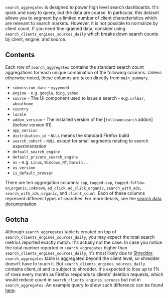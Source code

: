 `search_aggregates` is designed to power high level search dashboards.
It's quick and easy to query, but the data are coarse.
In particular, this dataset allows you to segment
by a limited number of client characteristics which are relevant to search markets.
However, it is not possible to normalize by client count.
If you need fine-grained data, consider using `search_clients_engines_sources_daily`
which breaks down search counts by client, engine, and source.

## Contents

Each row of `search_aggregates` contains
the standard search count aggregations
for each unique combination of the following columns.
Unless otherwise noted, these columns are taken directly from `main_summary`.

- `submission_date` - `yyyymmdd`
- `engine` - e.g. `google`, `bing`, `yahoo`
- `source` - The UI component used to issue a search - e.g. `urlbar`, `abouthome`
- `country`
- `locale`
- `addon_version` - The installed version of the [`followonsearch` addon] (before version 61)
- `app_version`
- `distribution_id` - `NULL` means the standard Firefox build
- `search_cohort` - `NULL` except for small segments relating to search experimentation
- `default_search_engine`
- `default_private_search_engine`
- `os` - e.g. `Linux`, `Windows_NT`, `Darwin` ...
- `os_version`
- `is_default_browser`

There are ten aggregation columns:
`sap`, `tagged-sap`, `tagged-follow-on`,`organic`, `unknown`, `ad_click`, `ad_click_organic`, `search_with_ads`, `search_with_ads_organic`, and `client_count`.
Each of these columns represent different types of searches.
For more details, see the [search data documentation].

<!--
#### Further Reading
-->

[followonsearch addon]: https://github.com/mozilla/followonsearch
[search data documentation]: ../../search.md


## Gotcha
Although `search_aggregates` table is created on top of `search_clients_engines_sources_daily`, you may expect the total search metrics reported exactly match. It's actualy not the case. In case you notice the total number reported in `search_aggregates` higher than `search_clients_engines_sources_daily`, it's most likely due to [Shredder](https://mana.mozilla.org/wiki/display/DATA/Shredder). `search_aggregates` table is aggregated beyond the client level, so shredder doesn’t have to touch it. But `search_clients_engines_sources_daily` contains client_id and is subject to shredder. It's expected to lose up to 1% of rows every month as Firefox responds to clients' deletion requests, which would reduce count in `search_clients_engines_soruces` but not in `search_aggregates`. An example query to show such difference can be found [here](https://sql.telemetry.mozilla.org/queries/84302/source). 
